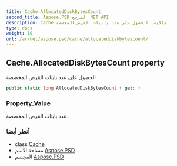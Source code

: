 ```yaml
---
title: Cache.AllocatedDiskBytesCount
second_title: Aspose.PSD لمرجع .NET API
description: Cache ملكية. الحصول على عدد بايتات القرص المخصصة .
type: docs
weight: 10
url: /ar/net/aspose.psd/cache/allocateddiskbytescount/
---
```

## Cache.AllocatedDiskBytesCount property

الحصول على عدد بايتات القرص المخصصة .

```csharp
public static long AllocatedDiskBytesCount { get; }
```

### Property_Value

عدد بايتات القرص المخصصة .

### أنظر أيضا

* class [Cache](../)
* مساحة الاسم [Aspose.PSD](../../cache/)
* المجسم [Aspose.PSD](../../../)


